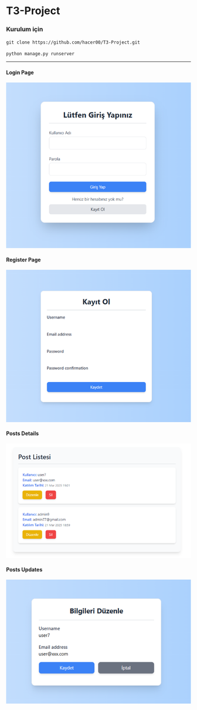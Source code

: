 # T3-Project
### Kurulum için

`git clone https://github.com/hacer00/T3-Project.git`

`python manage.py runserver`

---------------------------------------------------------------------------------------------

#### Login Page

![image_alt](https://github.com/hacer00/T3-Project/blob/59efdbadbae710d0872677047408eda1cdf75229/image/image1.png)

#### Register Page

![image_alt](https://github.com/hacer00/T3-Project/blob/59efdbadbae710d0872677047408eda1cdf75229/image/image2.png)

#### Posts Details

![image_alt](https://github.com/hacer00/T3-Project/blob/59efdbadbae710d0872677047408eda1cdf75229/image/image3.png)

#### Posts Updates

![image_alt](https://github.com/hacer00/T3-Project/blob/59efdbadbae710d0872677047408eda1cdf75229/image/image4.png)
